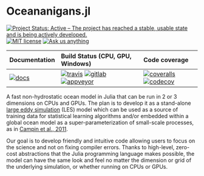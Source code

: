 # Oceananigans.jl

[![Project Status: Active – The project has reached a stable, usable state and is being actively developed.](https://www.repostatus.org/badges/latest/active.svg)](https://www.repostatus.org/#active)
[![MIT license](https://img.shields.io/badge/License-MIT-blue.svg)](https://mit-license.org/)
[![Ask us anything](https://img.shields.io/badge/Ask%20us-anything-1abc9c.svg)](https://github.com/ali-ramadhan/Oceananigans.jl/issues)

| **Documentation**             | **Build Status** (CPU, GPU, Windows)                                                                                 | **Code coverage**                                                                   |
|:------------------------------|:---------------------------------------------------------------------------------------------------------------------|:------------------------------------------------------------------------------------|
| [![docs][docs-img]][docs-url] | [![travis][travis-img]][travis-url] [![gitlab][gitlab-img]][gitlab-url] [![appveyor][appveyor-img]][appveyor-url]    | [![coveralls][coveralls-img]][coveralls-url] [![codecov][codecov-img]][codecov-url] |

[docs-img]: https://img.shields.io/badge/docs-latest-blue.svg
[docs-url]: https://climate-machine.github.io/Oceananigans.jl/latest/

[travis-img]: https://travis-ci.com/climate-machine/Oceananigans.jl.svg?branch=master
[travis-url]: https://travis-ci.com/climate-machine/Oceananigans.jl

[gitlab-img]: https://gitlab.com/JuliaGPU/Oceananigans-jl/badges/master/pipeline.svg
[gitlab-url]: https://gitlab.com/JuliaGPU/Oceananigans-jl/commits/master

[appveyor-img]: https://ci.appveyor.com/api/projects/status/jd7kctgj3c0mt957?svg=true
[appveyor-url]: https://ci.appveyor.com/project/ali-ramadhan/oceananigans-jl

[coveralls-img]: https://coveralls.io/repos/github/ali-ramadhan/Oceananigans.jl/badge.svg?branch=master
[coveralls-url]: https://coveralls.io/github/ali-ramadhan/Oceananigans.jl?branch=master

[codecov-img]: https://codecov.io/gh/ali-ramadhan/Oceananigans.jl/branch/master/graph/badge.svg
[codecov-url]: https://codecov.io/gh/ali-ramadhan/Oceananigans.jl

A fast non-hydrostatic ocean model in Julia that can be run in 2 or 3 dimensions on CPUs and GPUs. The plan is to develop it as a stand-alone [large eddy simulation](https://en.wikipedia.org/wiki/Large_eddy_simulation) (LES) model which can be used as a source of training data for statistical learning algorithms and/or embedded within a global ocean model as a super-parameterization of small-scale processes, as in [Campin et al., 2011](https://www.sciencedirect.com/science/article/pii/S1463500310001496?via%3Dihub).

Our goal is to develop friendly and intuitive code allowing users to focus on the science and not on fixing compiler errors. Thanks to high-level, zero-cost abstractions that the Julia programming language makes possible, the model can have the same look and feel no matter the dimension or grid of the underlying simulation, or whether running on CPUs or GPUs.
